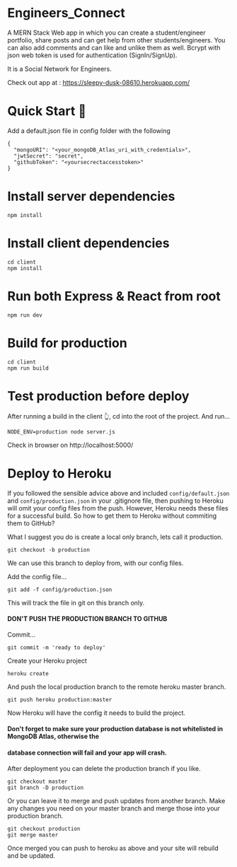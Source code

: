 # Engineers_Connect
 A MERN Stack Web app in which you can create a student/engineer portfolio, share posts and can get help from other students/engineers.
 You can also add comments and can like and unlike them as well.
 Bcrypt with json web token is used for authentication (SignIn/SignUp).
 
 It is a Social Network for Engineers.
 
 Check out app at : https://sleepy-dusk-08610.herokuapp.com/
 
# Quick Start 🚀
Add a default.json file in config folder with the following
```
{
  "mongoURI": "<your_mongoDB_Atlas_uri_with_credentials>",
  "jwtSecret": "secret",
  "githubToken": "<yoursecrectaccesstoken>"
}
```
# Install server dependencies
```
npm install
```
# Install client dependencies
```
cd client
npm install
```
# Run both Express & React from root
```
npm run dev
```
# Build for production
```
cd client
npm run build
```
# Test production before deploy
After running a build in the client 👆, cd into the root of the project.
And run...

```
NODE_ENV=production node server.js
```
Check in browser on http://localhost:5000/

# Deploy to Heroku
If you followed the sensible advice above and included ```config/default.json``` and ```config/production.json``` in your .gitignore file, then pushing to Heroku will omit your config files from the push.
However, Heroku needs these files for a successful build.
So how to get them to Heroku without commiting them to GitHub?

What I suggest you do is create a local only branch, lets call it production.

```
git checkout -b production
```
We can use this branch to deploy from, with our config files.

Add the config file...

```
git add -f config/production.json
```
This will track the file in git on this branch only. 
#### DON'T PUSH THE PRODUCTION BRANCH TO GITHUB

Commit...

```
git commit -m 'ready to deploy'
```
Create your Heroku project

```
heroku create
```
And push the local production branch to the remote heroku master branch.

```
git push heroku production:master
```
Now Heroku will have the config it needs to build the project.

#### Don't forget to make sure your production database is not whitelisted in MongoDB Atlas, otherwise the 
#### database connection will fail and your app will crash.

After deployment you can delete the production branch if you like.
```
git checkout master
git branch -D production
```
Or you can leave it to merge and push updates from another branch.
Make any changes you need on your master branch and merge those into your production branch.
```
git checkout production
git merge master
```
Once merged you can push to heroku as above and your site will rebuild and be updated.
